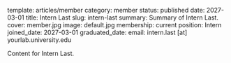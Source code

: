 template: articles/member
category: member
status: published
date: 2027-03-01
title: Intern Last
slug: intern-last
summary: Summary of Intern Last.
cover: member.jpg
image: default.jpg
membership: current
position: Intern
joined_date: 2027-03-01
graduated_date:
email: intern.last [at] yourlab.university.edu

Content for Intern Last.
